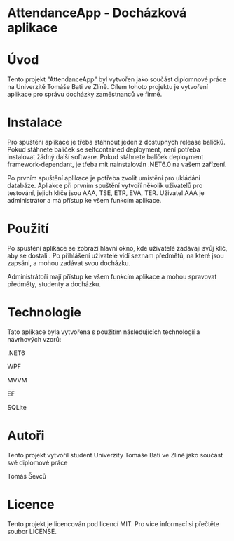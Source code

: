 # AttendanceApp - Docházková aplikace

# Úvod
Tento projekt "AttendanceApp" byl vytvořen jako součást diplomnové práce na Univerzitě Tomáše Bati ve Zlíně. Cílem tohoto projektu je vytvoření aplikace pro správu docházky zaměstnanců ve firmě.

# Instalace
Pro spuštění aplikace je třeba stáhnout jeden z dostupných release balíčků. Pokud stáhnete balíček se selfcontained deployment, není potřeba instalovat žádný další software. Pokud stáhnete balíček deployment framework-dependant, je třeba mít nainstalován .NET6.0 na vašem zařízení.

Po prvním spuštění aplikace je potřeba zvolit umístění pro ukládání databáze. Apliakce při prvním spuštění vytvoří několik uživatelů pro testování, jejich klíče jsou AAA, TSE, ETR, EVA, TER. Uživatel AAA je administrátor a má přístup ke všem funkcím aplikace.

# Použití
Po spuštění aplikace se zobrazí hlavní okno, kde uživatelé zadávají svůj klíč, aby se dostali . Po přihlášení uživatelé vidí seznam předmětů, na které jsou zapsáni, a mohou zadávat svou docházku.

Administrátoři mají přístup ke všem funkcím aplikace a mohou spravovat předměty, studenty a docházku.

# Technologie
Tato aplikace byla vytvořena s použitím následujících technologií a návrhových vzorů:

.NET6

WPF

MVVM

EF

SQLite

# Autoři
Tento projekt vytvořil student Univerzity Tomáše Bati ve Zlíně jako součást své diplomové práce

Tomáš Ševců

# Licence
Tento projekt je licencován pod licencí MIT. Pro více informací si přečtěte soubor LICENSE.
